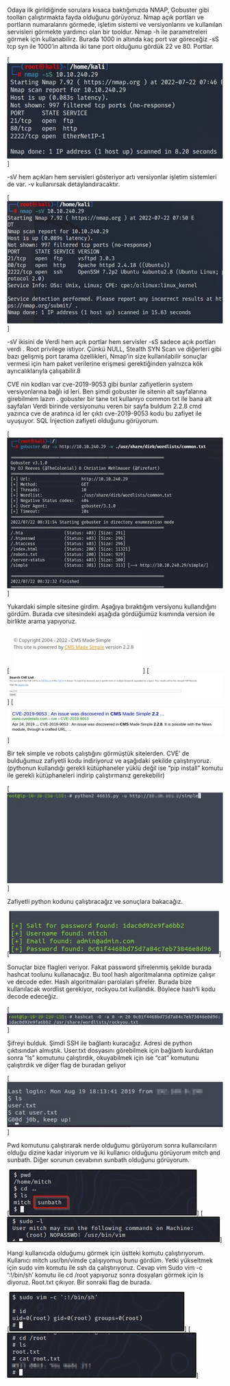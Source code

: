 Odaya ilk girildiğinde sorulara kısaca baktığımızda NMAP, Gobuster gibi toolları çalıştırmakta fayda olduğunu görüyoruz. Nmap açık portları ve portların numaralarını görmede, işletim sistemi ve versiyonlarını ve kullanılan servisleri görmekte yardımcı olan bir tooldur.
Nmap -h ile parametreleri görmek için kullanabilirz. Burada 1000 in altında kaç port var göreceğiz
-sS tcp syn ile 1000’in altında iki tane port olduğunu gördük 22 ve 80. Portlar.

[![site](https://github.com/sulingunana/article/blob/main/SKYSEC/CTF_simple-ctf/img/img1.jpeg)]

-sV hem açıkları hem servisleri gösteriyor artı versiyonlar işletim sistemleri de var. -v kullanırsak detaylandıracaktır.

[![site](https://github.com/sulingunana/article/blob/main/SKYSEC/CTF_simple-ctf/img/img2.jpeg)]

-sV ikisini de Verdi hem açık portlar hem servisler -sS sadece açık portları verdi . Root privilege istiyor. Çünkü NULL, Stealth SYN Scan ve diğerleri gibi bazı gelişmiş port tarama özellikleri, Nmap’in size kullanılabilir sonuçlar vermesi için ham paket verilerine erişmesi gerektiğinden yalnızca kök ayrıcalıklarıyla çalışabilir.8

CVE nin kodları var cve-2019-9053 gibi bunlar zafiyetlerin system versiyonlarına bağlı id leri. Ben şimdi gobuster ile sitenin alt sayfalarına girebilmem lazım . gobuster bir tane txt kullanıyo common txt ile bana alt sayfaları Verdi birinde versiyonunu veren bir sayfa buldum 2.2.8 cmd yazınca cve de aratınca id ler çıktı cve-2019-9053 kodu bu zafiyet ile uyuşuyor. SQL İnjection zafiyeti olduğunu görüyorum.

[![site](https://github.com/sulingunana/article/blob/main/SKYSEC/CTF_simple-ctf/img/img3.jpeg)]

Yukardaki simple sitesine girdim. Aşağıya bıraktığım versiyonu kullandığını gördüm.
Burada cve sitesindeki aşağıda gördüğümüz kısmında version ile birlikte arama yapıyoruz.

[![site](https://github.com/sulingunana/article/blob/main/SKYSEC/CTF_simple-ctf/img/img4.jpeg)]
[![site](https://github.com/sulingunana/article/blob/main/SKYSEC/CTF_simple-ctf/img/img5.jpeg)]
[![site](https://github.com/sulingunana/article/blob/main/SKYSEC/CTF_simple-ctf/img/img6.jpeg)]

Bir tek simple ve robots çalıştığını görmüştük sitelerden. CVE’ de bulduğumuz zafiyetli kodu indiriyoruz ve aşağıdaki şekilde çalıştırıyoruz. (pythonun kullandığı gerekli kütüphaneler yüklü değil ise “pip install” komutu ile gerekli kütüphaneleri indirip çalıştırmanız gerekebilir)

[![site](https://github.com/sulingunana/article/blob/main/SKYSEC/CTF_simple-ctf/img/img7.jpeg)]

Zafiyetli python kodunu çalıştıracağız ve sonuçlara bakacağız.

[![site](https://github.com/sulingunana/article/blob/main/SKYSEC/CTF_simple-ctf/img/img8.jpeg)]

Sonuçlar bize flagleri veriyor. Fakat password şifrelenmiş şekilde burada hashcat toolunu kullanacağız. Bu tool hash algoritmalarına optimize çalışır ve decode eder. Hash algoritmaları parolaları şifreler. Burada bize kullanılacak wordlist gerekiyor, rockyou.txt kullandık. Böylece hash’li kodu decode edeceğiz.

[![site](https://github.com/sulingunana/article/blob/main/SKYSEC/CTF_simple-ctf/img/img9.jpeg)]

Şifreyi bulduk. Şimdi SSH ile bağlantı kuracağız. Adresi de python çıktısından almıştık. User.txt dosyasını görebilmek için bağlantı kurduktan sonra “ls” komutunu çalıştırdık, okuyabilmek için ise “cat” komutunu çalıştırdık ve diğer flag de buradan geliyor

[![site](https://github.com/sulingunana/article/blob/main/SKYSEC/CTF_simple-ctf/img/img10.jpeg)]

Pwd komutunu çalıştırarak nerde olduğumu görüyorum sonra kullanıcıların olduğu dizine kadar iniyorum ve iki kullanıcı olduğunu görüyorum mitch and sunbath. Diğer sorunun cevabının sunbath olduğunu görüyorum.

[![site](https://github.com/sulingunana/article/blob/main/SKYSEC/CTF_simple-ctf/img/img11.jpeg)]
[![site](https://github.com/sulingunana/article/blob/main/SKYSEC/CTF_simple-ctf/img/img12.jpeg)]

Hangi kullanıcıda olduğumu görmek için üstteki komutu çalıştırıyorum. Kullanıcı mitch usr/bn/vimde çalışıyomuş bunu gördüm. Yetki yükseltmek için sudo vim komutu ile ssh da çalıştırıyoruz. Cevap vim
Sudo vim -c ‘:!/bin/sh’ komutu ile cd /root yapıyoruz sonra dosyaları görmek için ls diyoruz. Root.txt çıkıyor. Bir sonraki flag de burada.

[![site](https://github.com/sulingunana/article/blob/main/SKYSEC/CTF_simple-ctf/img/img13.jpeg)]
[![site](https://github.com/sulingunana/article/blob/main/SKYSEC/CTF_simple-ctf/img/img14.jpeg)]
#